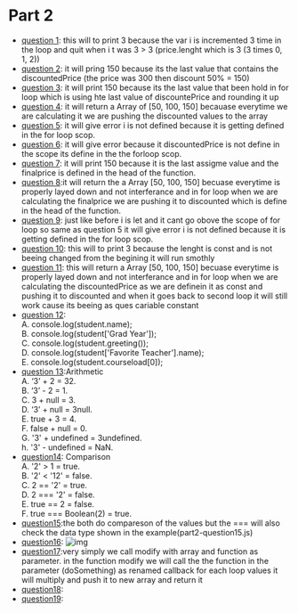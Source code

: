 # Part 2

- [question 1](/expose/part2-question1.js): this will to print 3 because the var i is incremented 3 time in the loop and quit when i t was 3 > 3 (price.lenght which is 3 (3 times 0, 1, 2))
- [question 2](/expose/part2-question2.js): it will pring 150 because its the last value that contains the discountedPrice (the price was 300 then discount 50% = 150)
- [question 3](/expose/part2-question3.js): it will print 150 because its the last value that been hold in for loop which is using hte last value of discountePrice and rounding it up
- [question 4](/expose/part2-question4.js): it will return a Array of [50, 100, 150] becauase everytime we are calculating it we are pushing the discounted values to the array
- [question 5](/expose/part2-question5.js): it will give error i is not defined because it is getting defined in the for loop scop.
- [question 6](/expose/part2-question6.js): it will give error because it discountedPrice is not define in the scope its define in the the forloop scop.
- [question 7](/expose/part2-question7.js): it will print 150 because it is the last assigme value and the finalprice is defined in the head of the function.
- [question 8](/expose/part2-question8.js):it will return the a Array [50, 100, 150] becuase everytime is properly layed down and not interferance and in for loop when we are calculating the finalprice we are pushing it to discounted which is define in the head of the function.
- [question 9](/expose/part2-question9.js): just like before i is let and it cant go obove the scope of for loop so same as question 5 it will give error i is not defined because it is getting defined in the for loop scop.
- [question 10](/expose/part2-question10.js): this will to print 3 because the lenght is const and is not beeing changed from the begining it will run smothly 
- [question 11](/expose/part2-question11.js): this will return a Array [50, 100, 150] becuase everytime is properly layed down and not interferance and in for loop when we are calculating the discountedPrice as we are definein it as const and pushing it to discounted and when it goes back to second loop it will still work cause its beeing as ques cariable constant
- [question 12](/expose/part2-question12.js): <br>
        A. console.log(student.name);<br>
        B. console.log(student['Grad Year']);<br>
        C. console.log(student.greeting());<br>
        D. console.log(student['Favorite Teacher'].name);<br>
        E. console.log(student.courseload[0]);<br>
- [question 13](/expose/part2-question13.js):Arithmetic <br>
        A. ‘3’ + 2 = 32.<br>
        B. ‘3’ - 2 = 1.<br>
        C. 3 + null = 3.<br>
        D. ‘3’ + null = 3null.<br>
        E. true + 3 = 4.<br>
        F. false + null = 0.<br>
        G. '3' + undefined = 3undefined.<br>
        h. '3' - undefined = NaN.<br>
- [question14](part2-question14.js): Comparison <br> 
        A. '2' > 1 = true.<br>
        B. '2' < '12' = false.<br>
        C. 2 == '2' = true.<br>
        D. 2 === '2' = false.<br>
        E. true == 2 = false.<br>
        F. true === Boolean(2) = true.<br>
- [question15](part2-question15.js):the both do compareson of the values but the === will also check the data type shown in the example(part2-question15.js)<br>
- [question16](part2-question16.js): ![img](/sc-q16.jpg)<br>
- [question17](part2-question17.js):very simply we call modify with array and function as parameter. in the function modify we will call the the function in the parameter (doSomething) as renamed callback for each loop values it will multiply and push it to new array and return it<br>
- [question18](part2-question18.js): <br>
- [question19](part2-question19.js): 
